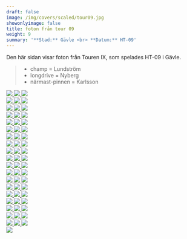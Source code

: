```yaml
---  
draft: false  
image: /img/covers/scaled/tour09.jpg  
showonlyimage: false  
title: foton från tour 09  
weight: 9  
summary: '**Stad:** Gävle <br> **Datum:** HT-09'  
---
```


Den här sidan visar foton från Touren IX, som spelades HT-09 i Gävle.

> -   champ = Lundström  
> -   longdrive = Nyberg  
> -   närmast-pinnen = Karlsson

<div class="col-md-8"> <div class="row">  
<a href="/img/tour09/scaled/001.JPG" data-toggle="lightbox"         data-gallery="example-gallery" class="col-sm-4">
<img src="/img/tour09/thumbs/001.JPG" class="img-fluid"> </a>  
<a href="/img/tour09/scaled/002.JPG" data-toggle="lightbox"         data-gallery="example-gallery" class="col-sm-4">
<img src="/img/tour09/thumbs/002.JPG" class="img-fluid"> </a>  
<a href="/img/tour09/scaled/003.JPG" data-toggle="lightbox"         data-gallery="example-gallery" class="col-sm-4">
<img src="/img/tour09/thumbs/003.JPG" class="img-fluid"> </a> </div>
<div class="row">  
<a href="/img/tour09/scaled/004.JPG" data-toggle="lightbox"         data-gallery="example-gallery" class="col-sm-4">
<img src="/img/tour09/thumbs/004.JPG" class="img-fluid"> </a>  
<a href="/img/tour09/scaled/005.JPG" data-toggle="lightbox"         data-gallery="example-gallery" class="col-sm-4">
<img src="/img/tour09/thumbs/005.JPG" class="img-fluid"> </a>  
<a href="/img/tour09/scaled/006.JPG" data-toggle="lightbox"         data-gallery="example-gallery" class="col-sm-4">
<img src="/img/tour09/thumbs/006.JPG" class="img-fluid"> </a> </div>
<div class="row">  
<a href="/img/tour09/scaled/007.JPG" data-toggle="lightbox"         data-gallery="example-gallery" class="col-sm-4">
<img src="/img/tour09/thumbs/007.JPG" class="img-fluid"> </a>  
<a href="/img/tour09/scaled/008.JPG" data-toggle="lightbox"         data-gallery="example-gallery" class="col-sm-4">
<img src="/img/tour09/thumbs/008.JPG" class="img-fluid"> </a>  
<a href="/img/tour09/scaled/009.JPG" data-toggle="lightbox"         data-gallery="example-gallery" class="col-sm-4">
<img src="/img/tour09/thumbs/009.JPG" class="img-fluid"> </a> </div>
<div class="row">  
<a href="/img/tour09/scaled/010.JPG" data-toggle="lightbox"         data-gallery="example-gallery" class="col-sm-4">
<img src="/img/tour09/thumbs/010.JPG" class="img-fluid"> </a>  
<a href="/img/tour09/scaled/011.JPG" data-toggle="lightbox"         data-gallery="example-gallery" class="col-sm-4">
<img src="/img/tour09/thumbs/011.JPG" class="img-fluid"> </a>  
<a href="/img/tour09/scaled/012.JPG" data-toggle="lightbox"         data-gallery="example-gallery" class="col-sm-4">
<img src="/img/tour09/thumbs/012.JPG" class="img-fluid"> </a> </div>
<div class="row">  
<a href="/img/tour09/scaled/013.JPG" data-toggle="lightbox"         data-gallery="example-gallery" class="col-sm-4">
<img src="/img/tour09/thumbs/013.JPG" class="img-fluid"> </a>  
<a href="/img/tour09/scaled/014.JPG" data-toggle="lightbox"         data-gallery="example-gallery" class="col-sm-4">
<img src="/img/tour09/thumbs/014.JPG" class="img-fluid"> </a>  
<a href="/img/tour09/scaled/015.JPG" data-toggle="lightbox"         data-gallery="example-gallery" class="col-sm-4">
<img src="/img/tour09/thumbs/015.JPG" class="img-fluid"> </a> </div>
<div class="row">  
<a href="/img/tour09/scaled/016.JPG" data-toggle="lightbox"         data-gallery="example-gallery" class="col-sm-4">
<img src="/img/tour09/thumbs/016.JPG" class="img-fluid"> </a>  
<a href="/img/tour09/scaled/017.JPG" data-toggle="lightbox"         data-gallery="example-gallery" class="col-sm-4">
<img src="/img/tour09/thumbs/017.JPG" class="img-fluid"> </a>  
<a href="/img/tour09/scaled/018.JPG" data-toggle="lightbox"         data-gallery="example-gallery" class="col-sm-4">
<img src="/img/tour09/thumbs/018.JPG" class="img-fluid"> </a> </div>
<div class="row">  
<a href="/img/tour09/scaled/019.JPG" data-toggle="lightbox"         data-gallery="example-gallery" class="col-sm-4">
<img src="/img/tour09/thumbs/019.JPG" class="img-fluid"> </a>  
<a href="/img/tour09/scaled/020.JPG" data-toggle="lightbox"         data-gallery="example-gallery" class="col-sm-4">
<img src="/img/tour09/thumbs/020.JPG" class="img-fluid"> </a>  
<a href="/img/tour09/scaled/021.JPG" data-toggle="lightbox"         data-gallery="example-gallery" class="col-sm-4">
<img src="/img/tour09/thumbs/021.JPG" class="img-fluid"> </a> </div>
<div class="row">  
<a href="/img/tour09/scaled/022.JPG" data-toggle="lightbox"         data-gallery="example-gallery" class="col-sm-4">
<img src="/img/tour09/thumbs/022.JPG" class="img-fluid"> </a>  
<a href="/img/tour09/scaled/023.JPG" data-toggle="lightbox"         data-gallery="example-gallery" class="col-sm-4">
<img src="/img/tour09/thumbs/023.JPG" class="img-fluid"> </a>  
<a href="/img/tour09/scaled/024.JPG" data-toggle="lightbox"         data-gallery="example-gallery" class="col-sm-4">
<img src="/img/tour09/thumbs/024.JPG" class="img-fluid"> </a> </div>
<div class="row">  
<a href="/img/tour09/scaled/025.JPG" data-toggle="lightbox"         data-gallery="example-gallery" class="col-sm-4">
<img src="/img/tour09/thumbs/025.JPG" class="img-fluid"> </a>  
<a href="/img/tour09/scaled/026.JPG" data-toggle="lightbox"         data-gallery="example-gallery" class="col-sm-4">
<img src="/img/tour09/thumbs/026.JPG" class="img-fluid"> </a>  
<a href="/img/tour09/scaled/027.JPG" data-toggle="lightbox"         data-gallery="example-gallery" class="col-sm-4">
<img src="/img/tour09/thumbs/027.JPG" class="img-fluid"> </a> </div>
<div class="row">  
<a href="/img/tour09/scaled/028.JPG" data-toggle="lightbox"         data-gallery="example-gallery" class="col-sm-4">
<img src="/img/tour09/thumbs/028.JPG" class="img-fluid"> </a>  
<a href="/img/tour09/scaled/029.JPG" data-toggle="lightbox"         data-gallery="example-gallery" class="col-sm-4">
<img src="/img/tour09/thumbs/029.JPG" class="img-fluid"> </a>  
<a href="/img/tour09/scaled/030.JPG" data-toggle="lightbox"         data-gallery="example-gallery" class="col-sm-4">
<img src="/img/tour09/thumbs/030.JPG" class="img-fluid"> </a> </div>
<div class="row">  
<a href="/img/tour09/scaled/031.JPG" data-toggle="lightbox"         data-gallery="example-gallery" class="col-sm-4">
<img src="/img/tour09/thumbs/031.JPG" class="img-fluid"> </a>  
<a href="/img/tour09/scaled/032.JPG" data-toggle="lightbox"         data-gallery="example-gallery" class="col-sm-4">
<img src="/img/tour09/thumbs/032.JPG" class="img-fluid"> </a>  
<a href="/img/tour09/scaled/033.JPG" data-toggle="lightbox"         data-gallery="example-gallery" class="col-sm-4">
<img src="/img/tour09/thumbs/033.JPG" class="img-fluid"> </a> </div>
<div class="row">  
<a href="/img/tour09/scaled/034.JPG" data-toggle="lightbox"         data-gallery="example-gallery" class="col-sm-4">
<img src="/img/tour09/thumbs/034.JPG" class="img-fluid"> </a>  
<a href="/img/tour09/scaled/035.JPG" data-toggle="lightbox"         data-gallery="example-gallery" class="col-sm-4">
<img src="/img/tour09/thumbs/035.JPG" class="img-fluid"> </a>  
<a href="/img/tour09/scaled/036.JPG" data-toggle="lightbox"         data-gallery="example-gallery" class="col-sm-4">
<img src="/img/tour09/thumbs/036.JPG" class="img-fluid"> </a> </div>
<div class="row">  
<a href="/img/tour09/scaled/037.JPG" data-toggle="lightbox"         data-gallery="example-gallery" class="col-sm-4">
<img src="/img/tour09/thumbs/037.JPG" class="img-fluid"> </a>  
<a href="/img/tour09/scaled/038.JPG" data-toggle="lightbox"         data-gallery="example-gallery" class="col-sm-4">
<img src="/img/tour09/thumbs/038.JPG" class="img-fluid"> </a>  
<a href="/img/tour09/scaled/039.JPG" data-toggle="lightbox"         data-gallery="example-gallery" class="col-sm-4">
<img src="/img/tour09/thumbs/039.JPG" class="img-fluid"> </a> </div>
<div class="row">  
<a href="/img/tour09/scaled/040.JPG" data-toggle="lightbox"         data-gallery="example-gallery" class="col-sm-4">
<img src="/img/tour09/thumbs/040.JPG" class="img-fluid"> </a>  
<a href="/img/tour09/scaled/041.JPG" data-toggle="lightbox"         data-gallery="example-gallery" class="col-sm-4">
<img src="/img/tour09/thumbs/041.JPG" class="img-fluid"> </a>  
<a href="/img/tour09/scaled/042.JPG" data-toggle="lightbox"         data-gallery="example-gallery" class="col-sm-4">
<img src="/img/tour09/thumbs/042.JPG" class="img-fluid"> </a> </div>
<div class="row">  
<a href="/img/tour09/scaled/043.JPG" data-toggle="lightbox"         data-gallery="example-gallery" class="col-sm-4">
<img src="/img/tour09/thumbs/043.JPG" class="img-fluid"> </a>  
<a href="/img/tour09/scaled/044.JPG" data-toggle="lightbox"         data-gallery="example-gallery" class="col-sm-4">
<img src="/img/tour09/thumbs/044.JPG" class="img-fluid"> </a>  
<a href="/img/tour09/scaled/045.JPG" data-toggle="lightbox"         data-gallery="example-gallery" class="col-sm-4">
<img src="/img/tour09/thumbs/045.JPG" class="img-fluid"> </a> </div>
<div class="row">  
<a href="/img/tour09/scaled/046.JPG" data-toggle="lightbox"         data-gallery="example-gallery" class="col-sm-4">
<img src="/img/tour09/thumbs/046.JPG" class="img-fluid"> </a>  
<a href="/img/tour09/scaled/047.JPG" data-toggle="lightbox"         data-gallery="example-gallery" class="col-sm-4">
<img src="/img/tour09/thumbs/047.JPG" class="img-fluid"> </a>  
<a href="/img/tour09/scaled/048.JPG" data-toggle="lightbox"         data-gallery="example-gallery" class="col-sm-4">
<img src="/img/tour09/thumbs/048.JPG" class="img-fluid"> </a> </div>
<div class="row">  
<a href="/img/tour09/scaled/049.JPG" data-toggle="lightbox"         data-gallery="example-gallery" class="col-sm-4">
<img src="/img/tour09/thumbs/049.JPG" class="img-fluid"> </a>  
<a href="/img/tour09/scaled/050.JPG" data-toggle="lightbox"         data-gallery="example-gallery" class="col-sm-4">
<img src="/img/tour09/thumbs/050.JPG" class="img-fluid"> </a>  
<a href="/img/tour09/scaled/051.JPG" data-toggle="lightbox"         data-gallery="example-gallery" class="col-sm-4">
<img src="/img/tour09/thumbs/051.JPG" class="img-fluid"> </a> </div>
<div class="row">  
<a href="/img/tour09/scaled/052.JPG" data-toggle="lightbox"         data-gallery="example-gallery" class="col-sm-4">
<img src="/img/tour09/thumbs/052.JPG" class="img-fluid"> </a>  
<a href="/img/tour09/scaled/053.JPG" data-toggle="lightbox"         data-gallery="example-gallery" class="col-sm-4">
<img src="/img/tour09/thumbs/053.JPG" class="img-fluid"> </a>  
<a href="/img/tour09/scaled/054.JPG" data-toggle="lightbox"         data-gallery="example-gallery" class="col-sm-4">
<img src="/img/tour09/thumbs/054.JPG" class="img-fluid"> </a> </div>
<div class="row">  
<a href="/img/tour09/scaled/055.JPG" data-toggle="lightbox"         data-gallery="example-gallery" class="col-sm-4">
<img src="/img/tour09/thumbs/055.JPG" class="img-fluid"> </a>  
<a href="/img/tour09/scaled/056.JPG" data-toggle="lightbox"         data-gallery="example-gallery" class="col-sm-4">
<img src="/img/tour09/thumbs/056.JPG" class="img-fluid"> </a>  
<a href="/img/tour09/scaled/057.JPG" data-toggle="lightbox"         data-gallery="example-gallery" class="col-sm-4">
<img src="/img/tour09/thumbs/057.JPG" class="img-fluid"> </a> </div>
<div class="row">  
<a href="/img/tour09/scaled/058.JPG" data-toggle="lightbox"         data-gallery="example-gallery" class="col-sm-4">
<img src="/img/tour09/thumbs/058.JPG" class="img-fluid"> </a> </div>
</div>
